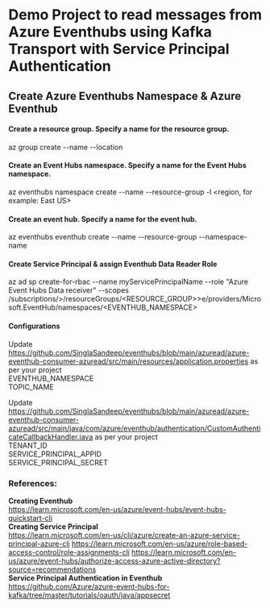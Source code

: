 # Demo Project to read  messages from Azure Eventhubs using Kafka Transport with Service Principal Authentication

## **Create Azure Eventhubs Namespace & Azure Eventhub**
#### Create a resource group. Specify a name for the resource group.
az group create --name <resource group name> --location <Region Name>
#### Create an Event Hubs namespace. Specify a name for the Event Hubs namespace.
az eventhubs namespace create --name <Event Hubs namespace> --resource-group <resource group name> -l <region, for example: East US>
#### Create an event hub. Specify a name for the event hub.
az eventhubs eventhub create --name <event hub name> --resource-group <resource group name> --namespace-name <Event Hubs namespace>


#### Create Service Principal & assign Eventhub Data Reader Role
az ad sp create-for-rbac --name myServicePrincipalName --role "Azure Event Hubs Data receiver" --scopes /subscriptions/<SUBID>>/resourceGroups/<RESOURCE_GROUP>>e/providers/Microsoft.EventHub/namespaces/<EVENTHUB_NAMESPACE> <br />

#### Configurations
Update https://github.com/SinglaSandeep/eventhubs/blob/main/azuread/azure-eventhub-consumer-azuread/src/main/resources/application.properties as per your project <br />
EVENTHUB_NAMESPACE <br />
TOPIC_NAME  <br />

Update https://github.com/SinglaSandeep/eventhubs/blob/main/azuread/azure-eventhub-consumer-azuread/src/main/java/com/azure/eventhub/authentication/CustomAuthenticateCallbackHandler.java  as per your project <br />
TENANT_ID <br />
SERVICE_PRINCIPAL_APPID  <br />
SERVICE_PRINCIPAL_SECRET <br />


### References:
**Creating Eventhub** <br />
https://learn.microsoft.com/en-us/azure/event-hubs/event-hubs-quickstart-cli <br />
**Creating Service Principal** <br />
https://learn.microsoft.com/en-us/cli/azure/create-an-azure-service-principal-azure-cli
https://learn.microsoft.com/en-us/azure/role-based-access-control/role-assignments-cli
https://learn.microsoft.com/en-us/azure/event-hubs/authorize-access-azure-active-directory?source=recommendations <br />
**Service Principal Authentication in Eventhub** <br />
https://github.com/Azure/azure-event-hubs-for-kafka/tree/master/tutorials/oauth/java/appsecret
  

      
  
      
  

  
